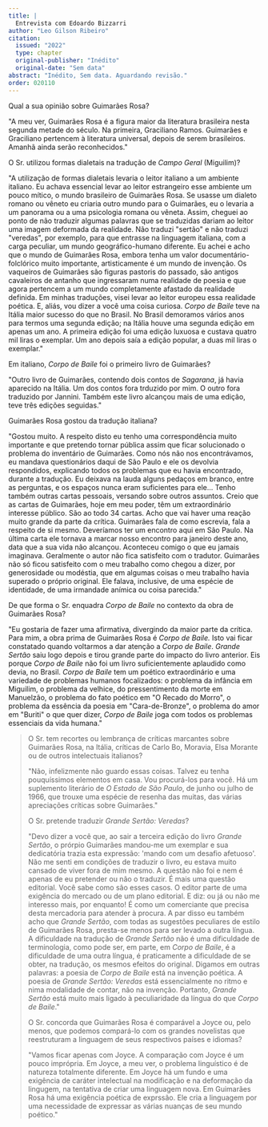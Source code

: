```yaml
---
title: |
  Entrevista com Edoardo Bizzarri
author: "Leo Gilson Ribeiro"
citation:
  issued: "2022"
  type: chapter
  original-publisher: "Inédito"
  original-date: "Sem data"
abstract: "Inédito, Sem data. Aguardando revisão."
order: 020110
---
```


Qual a sua opinião sobre Guimarães Rosa?

"A meu ver, Guimarães Rosa é a figura maior da literatura brasileira nesta segunda metade do século. Na primeira, Graciliano Ramos. Guimarães e Graciliano pertencem à literatura universal, depois de serem brasileiros. Amanhã ainda serão reconhecidos."

O Sr. utilizou formas dialetais na tradução de *Campo Geral* (Miguilim)?

"A utilização de formas dialetais levaria o leitor italiano a um ambiente italiano. Eu achava essencial levar ao leitor estrangeiro esse ambiente um pouco mítico, o mundo brasileiro de Guimarães Rosa. Se usasse um dialeto romano ou vêneto eu criaria outro mundo para o Guimarães, eu o levaria a um panorama ou a uma psicologia romana ou vêneta. Assim, cheguei ao ponto de não traduzir algumas palavras que se traduzidas dariam ao leitor uma imagem deformada da realidade. Não traduzi "sertão" e não traduzi "veredas", por exemplo, para que entrasse na linguagem italiana, com a carga peculiar, um mundo geográfico-humano diferente. Eu achei e acho que o mundo de Guimarães Rosa, embora tenha um valor documentário-folclórico muito importante, artisticamente é um mundo de invenção. Os vaqueiros de Guimarães são figuras pastoris do passado, são antigos cavaleiros de antanho que ingressaram numa realidade de poesia e que agora pertencem a um mundo completamente afastado da realidade definida. Em minhas traduções, visei levar ao leitor europeu essa realidade poética. E, aliás, vou dizer a você uma coisa curiosa. *Corpo de Baile* teve na Itália maior sucesso do que no Brasil. No Brasil demoramos vários anos para termos uma segunda edição; na Itália houve uma segunda edição em apenas um ano. A primeira edição foi uma edição luxuosa e custava quatro mil liras o exemplar. Um ano depois saía a edição popular, a duas mil liras o exemplar."

Em italiano, *Corpo de Baile* foi o primeiro livro de Guimarães?

"Outro livro de Guimarães, contendo dois contos de *Sagarana*, já havia aparecido na Itália. Um dos contos fora trduzido por mim. O outro fora traduzido por Jannini. Também este livro alcançou mais de uma edição, teve três edições seguidas."

Guimarães Rosa gostou da tradução italiana?

"Gostou muito. A respeito disto eu tenho uma correspondência muito importante e que pretendo tornar pública assim que ficar solucionado o problema do inventário de Guimarães. Como nós não nos encontrávamos, eu mandava questionários daqui de São Paulo e ele os devolvia respondidos, explicando todos os problemas que eu havia encontrado, durante a tradução. Eu deixava na lauda alguns pedaços em branco, entre as perguntas, e os espaços nunca eram suficientes para ele... Tenho também outras cartas pessoais, versando sobre outros assuntos. Creio que as cartas de Guimarães, hoje em meu poder, têm um extraordinário interesse público. São ao todo 34 cartas. Acho que vai haver uma reação muito grande da parte da crítica. Guimarães fala de como escrevia, fala a respeito de si mesmo. Deveríamos ter um encontro aqui em São Paulo. Na última carta ele tornava a marcar nosso encontro para janeiro deste ano, data que a sua vida não alcançou. Aconteceu comigo o que eu jamais imaginava. Geralmente o autor não fica satisfeito com o tradutor. Guimarães não só ficou satisfeito com o meu trabalho como chegou a dizer, por generosidade ou modéstia, que em algumas coisas o meu trabalho havia superado o próprio original. Ele falava, inclusive, de uma espécie de identidade, de uma irmandade anímica ou coisa parecida."

De que forma o Sr. enquadra *Corpo de Baile* no contexto da obra de Guimarães Rosa?

"Eu gostaria de fazer uma afirmativa, divergindo da maior parte da crítica. Para mim, a obra prima de Guimarães Rosa é *Corpo de Baile.* Isto vai ficar constatado quando voltarmos a dar atenção a *Corpo de Baile*. *Grande Sertão* saiu logo depois e tirou grande parte do impacto do livro anterior. Eis porque *Corpo de Baile* não foi um livro suficientemente aplaudido como devia, no Brasil. *Corpo de Baile* tem um poético extraordinário e uma variedade de problemas humanos focalizados: o problema da infância em Miguilim, o problema da velhice, do pressentimento da morte em Manuelzão, o problema do fato poético em "O Recado do Morro", o problema da essência da poesia em "Cara-de-Bronze", o problema do amor em "Buriti" o que quer dizer, *Corpo de Baile* joga com todos os problemas essenciais da vida humana."

> O Sr. tem recortes ou lembrança de críticas marcantes sobre Guimarães Rosa, na Itália, críticas de Carlo Bo, Moravia, Elsa Morante ou de outros intelectuais italianos?
>
> "Não, infelizmente não guardo essas coisas. Talvez eu tenha pouquíssimos elementos em casa. Vou procurá-los para você. Há um suplemento literário de *O Estado de São Paulo*, de junho ou julho de 1966, que trouxe uma espécie de resenha das muitas, das várias apreciações críticas sobre Guimarães."
>
> O Sr. pretende traduzir *Grande Sertão: Veredas*?
>
> "Devo dizer a você que, ao sair a terceira edição do livro *Grande Sertão*, o prórpio Guimarães mandou-me um exemplar e sua dedicatória trazia esta expressão: 'mando com um desafio afetuoso'. Não me senti em condições de traduzir o livro, eu estava muito cansado de viver fora de mim mesmo. A questão não foi e nem é apenas de eu pretender ou não o traduzir. É mais uma questão editorial. Você sabe como são esses casos. O editor parte de uma exigência do mercado ou de um plano editorial. E diz: ou já ou não me interesso mais, por enquanto! É como um comerciante que precisa desta mercadoria para atender à procura. A par disso eu também acho que *Grande Sertão*, com todas as sugestões peculiares de estilo de Guimarães Rosa, presta-se menos para ser levado a outra língua. A dificuldade na tradução de *Grande Sertão* não é uma dificuldade de terminologia, como pode ser, em parte, em *Corpo de Baile*, é a dificuldade de uma outra língua, é praticamente a dificuldade de se obter, na tradução, os mesmos efeitos do original. Digamos em outras palavras: a poesia de *Corpo de Baile* está na invenção poética. A poesia de *Grande Sertão: Veredas* está essencialmente no ritmo e nima modalidade de contar, não na invenção. Portanto, *Grande Sertão* está muito mais ligado à peculiaridade da língua do que *Corpo de Baile*."
>
> O Sr. concorda que Guimarães Rosa é comparável a Joyce ou, pelo menos, que podemos compará-lo com os grandes novelistas que reestruturam a linguagem de seus respectivos países e idiomas?
>
> "Vamos ficar apenas com Joyce. A comparação com Joyce é um pouco imprópria. Em Joyce, a meu ver, o problema linguístico é de natureza totalmente diferente. Em Joyce há um fundo e uma exigência de caráter intelectual na modificação e na deformação da lingugem, na tentativa de criar uma linguagem nova. Em Guimarães Rosa há uma exigência poética de exprssão. Ele cria a linguagem por uma necessidade de expressar as várias nuanças de seu mundo poético."


